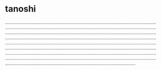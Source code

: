 # tanoshi

...........................................................................................................................................................................................................................................................................................................................................................................................................................................................................................................................................................................................................................................................................................................................................................................................................................................................................................................................................................................................................................................................................................................................................